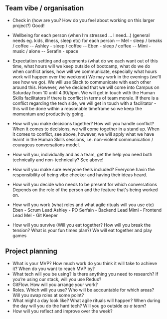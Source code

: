 ## Team vibe / organisation

- Check in (how are you? How do you feel about working on this larger project?)
Good!

- Wellbeing for each person (when I’m stressed ... I need...) (general needs eg. kids, illness, sleep etc) for each person
-- Mel - sleep / breaks / coffee
-- Ashley - sleep / coffee
-- Eben - sleep / coffee
-- Mimi - music / alone
-- Serafin - space

- Expectation setting and agreements (what do we each want out of this time, what hours will we keep outside of bootcamp, what do we do when conflict arises, how will we communicate, especially what hours work will happen over the weekend)
We may work in the evenings (we'll see how we go). We will use Slack to communicate with each other around this. However, we've decided that we will come into Campus on Saturday from 10 until 4.30/5pm. We will get in touch with the Human Skills facilitators if there is conflict in terms of team morale. If there is a conflict regarding the tech side, we will get in touch with a facilitator - this will be done within a reasonable timeframe so we keep the momentum and productivity going.

- How will you make decisions together? How will you handle conflict?
When it comes to decisions, we will come together in a stand up. When it comes to conflict, see above, however, we will apply what we have learnt in the Human Skills sessions, i.e. non-violent communication / couragous conversations model.

- How will you, individually and as a team, get the help you need both technically and non-technically?
See above!

- How will you make sure everyone feels included?
Everyone havin the responsibility of being vibe checker and having their ideas heard.

- How will you decide who needs to be present for which conversations
Depends on the role of the person and the feature that's being worked on.

- How will you work (what roles and what agile rituals will you use etc)
Eben - Scrum Lead
Ashley - PO
Serfain - Backend Lead
Mimi - Frontend Lead
Mel - Git Keeper

- How will you survive (Will you eat together? How will you break the tension? What is your fun times plan?)
We will eat together and play games

## Project planning

- What is your MVP? How much work do you think it will take to achieve it? When do you want to reach MVP by?
- What tech will you be using? Is there anything you need to research? If you’re using our stack, will you use Redux?
- GitFlow. How will you arrange your work?
- Roles. Which will you use? Who will be accountable for which areas? Will you swap roles at some point?
- What might a day look like? What agile rituals will happen? When during the day will you do the hard tech? Will you go outside _as a team_?
- How will you reflect and improve over the week?
